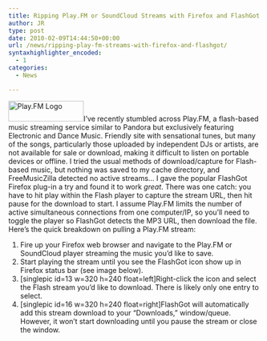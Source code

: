 ```yaml
---
title: Ripping Play.FM or SoundCloud Streams with Firefox and FlashGot
author: JR
type: post
date: 2010-02-09T14:44:50+00:00
url: /news/ripping-play-fm-streams-with-firefox-and-flashgot/
syntaxhighlighter_encoded:
  - 1
categories:
  - News

---
```

<img class="ngg-singlepic ngg-left alignleft" alt="Play.FM Logo" src="http://liveaverage.com/wp-content/gallery/article-images/logo_beta1.jpg" width="150" height="41" />I&#8217;ve recently stumbled across Play.FM, a flash-based music streaming service similar to Pandora but exclusively featuring Electronic and Dance Music. Friendly site with sensational tunes, but many of the songs, particularly those uploaded by independent DJs or artists, are not available for sale or download, making it difficult to listen on portable devices or offline. I tried the usual methods of download/capture for Flash-based music, but nothing was saved to my cache directory, and FreeMusicZilla detected no active streams&#8230; I gave the popular FlashGot Firefox plug-in a try and found it to work _great_. There was one catch: you have to hit play within the Flash player to capture the stream URL, then hit pause for the download to start. I assume Play.FM limits the number of active simultaneous connections from one computer/IP, so you&#8217;ll need to toggle the player so FlashGot detects the MP3 URL, then download the file. Here&#8217;s the quick breakdown on pulling a Play.FM stream:

  1. Fire up your Firefox web browser and navigate to the Play.FM or SoundCloud player streaming the music you&#8217;d like to save.
  2. Start playing the stream until you see the FlashGot icon show up in Firefox status bar (see image below).
  3. [singlepic id=13 w=320 h=240 float=left]Right-click the icon and select the Flash stream you&#8217;d like to download. There is likely only one entry to select.
  4. [singlepic id=16 w=320 h=240 float=right]FlashGot will automatically add this stream download to your &#8220;Downloads,&#8221; window/queue. However, it won&#8217;t start downloading until you pause the stream or close the window.